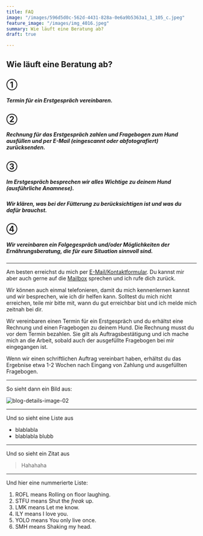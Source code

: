 ```yaml
---
title: FAQ
image: "/images/596d5d0c-562d-4431-828a-0e6a9b5363a1_1_105_c.jpeg"
feature_image: "/images/img_4016.jpeg"
summary: Wie läuft eine Beratung ab?
draft: true

---
```

## Wie läuft eine Beratung ab?

## ①

##### Termin für ein Erstgespräch vereinbaren.

## ②

##### Rechnung für das Erstgespräch zahlen und Fragebogen zum Hund ausfüllen und per E-Mail (eingescannt oder abfotografiert) zurücksenden.
  

## ③

##### Im Erstgespräch besprechen wir alles Wichtige zu deinem Hund (ausführliche Anamnese). 

##### Wir klären, was bei der Fütterung zu berücksichtigen ist und was du dafür brauchst. 

## ④ 

##### Wir vereinbaren ein Folgegespräch und/oder Möglichkeiten der Ernährungsberatung, die für eure Situation sinnvoll sind.

***

Am besten erreichst du mich per [E-Mail/Kontaktformular](/contact). Du kannst mir aber auch gerne auf die [Mailbox](tel:015792351484) sprechen und ich rufe dich zurück.

Wir können auch einmal telefonieren, damit du mich kennenlernen kannst und wir besprechen, wie ich dir helfen kann. Solltest du mich nicht erreichen, teile mir bitte mit, wann du gut erreichbar bist und ich melde mich zeitnah bei dir.

Wir vereinbaren einen Termin für ein Erstgespräch und du erhältst eine Rechnung und einen Fragebogen zu deinem Hund. Die Rechnung musst du vor dem Termin bezahlen. Sie gilt als Auftragsbestätigung und ich mache mich an die Arbeit, sobald auch der ausgefüllte Fragebogen bei mir eingegangen ist.

Wenn wir einen schriftlichen Auftrag vereinbart haben, erhältst du das Ergebnise etwa 1-2 Wochen nach Eingang von Zahlung und ausgefüllten Fragebogen.

***

So sieht dann ein Bild aus:

![blog-details-image-02](https://user-images.githubusercontent.com/16266381/71399826-2009b380-264f-11ea-9bc3-59d7fa9a9994.jpg)

***

Und so sieht eine Liste aus

* blablabla
* blablabla blubb

***

Und so sieht ein Zitat aus

> Hahahaha

***

Und hier eine nummerierte Liste:

1. ROFL means Rolling on floor laughing.
2. STFU means Shut the *freak* up.
3. LMK means Let me know.
4. ILY means I love you.
5. YOLO means You only live once.
6. SMH means Shaking my head.